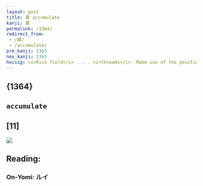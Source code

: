 ```yaml
---
layout: post
title: 累 accumulate
kanji: 累
permalink: /1364/
redirect_from:
 - /累/
 - /accumulate/
pre_kanji: 1363
nex_kanji: 1365
heisig: <i>Rice field</i> . . . <i>threads</i>. Make use of the position of the elements to distinguish this kanji from that of the previous frame.
---
```


## {1364}

## `accumulate`

## [11]

<div class="stroke"><img src="E7B4AF.png" /></div>

## Reading:

### On-Yomi: ルイ
